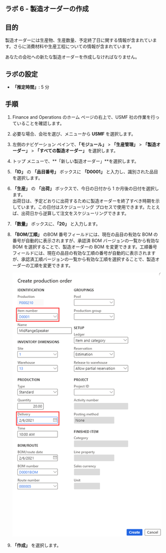﻿---
lab:
    title: 'ラボ 6: 製造オーダーの作成'
    module: 'モジュール 1: Microsoft Dynamics 365 Supply Chain Management の基礎を学ぶ'
---

## ラボ 6 - 製造オーダーの作成

## 目的

製造オーダーには生産物、生産数量、予定終了日に関する情報が含まれています。さらに消費材料や生産工程についての情報が含まれています。

あなたの会社への新たな製造オーダーを作成しなければなりません。

## ラボの設定

   - **「推定時間」**: 5 分

## 手順

1. Finance and Operations のホーム ページの右上で、USMF 社の作業を行っていることを確認します。

1. 必要な場合、会社を選び、メニューから **USMF** を選択します。

1. 左側のナビゲーション ペインで、**「モジュール」** > **「生産管理」** > **「製造オーダー」** > **「すべての製造オーダー」** を選択します。

1. トップ メニューで、**「新しい製造オーダー」**を選択します。

1. **「ID」** の **「品目番号」** ボックスに **「D0001」** と入力し、識別された品目を選択します。

1. **「生産」** の **「出荷」** ボックスで、今日の日付から 1 か月後の日付を選択します。  
    出荷日は、予定どおりに出荷するために製造オーダーを終了すべき時期を示しています。この日付はスケジューリング プロセスで使用できます。たとえば、出荷日から逆算して注文をスケジューリングできます。

1. **「数量」** ボックスに、**「20」** と入力します。

1. **「BOM/工順」** のBOM 番号フィールドには、現在の品目の有効な BOM の番号が自動的に表示されますが、承認済 BOM バージョンの一覧から有効な BOM を選択することで、製造オーダーの BOM を変更できます。工順番号フィールドには、現在の品目の有効な工順の番号が自動的に表示されますが、承認済工順バージョンの一覧から有効な工順を選択することで、製造オーダーの工順を変更できます。

    ![完成した「製造オーダーの作成」ペインを表示したスクリーンショット](./media/lp1-m4-new-production-order-pane.png)

1. **「作成」** を選択します。
